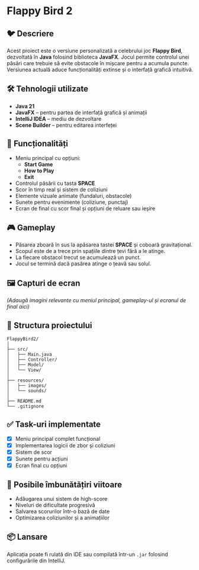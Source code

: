 
# Flappy Bird 2

## 🐦 Descriere

Acest proiect este o versiune personalizată a celebrului joc **Flappy Bird**, dezvoltată în **Java** folosind biblioteca **JavaFX**. Jocul permite controlul unei păsări care trebuie să evite obstacole în mișcare pentru a acumula puncte. Versiunea actuală aduce funcționalități extinse și o interfață grafică intuitivă.

## 🛠️ Tehnologii utilizate

- **Java 21**
- **JavaFX** – pentru partea de interfață grafică și animații
- **IntelliJ IDEA** – mediu de dezvoltare
- **Scene Builder** – pentru editarea interfeței

## 🚀 Funcționalități

- Meniu principal cu opțiuni:
  - **Start Game**
  - **How to Play**
  - **Exit**
- Controlul păsării cu tasta **SPACE**
- Scor în timp real și sistem de coliziuni
- Elemente vizuale animate (fundaluri, obstacole)
- Sunete pentru evenimente (coliziune, punctaj)
- Ecran de final cu scor final și opțiuni de reluare sau ieșire

## 🎮 Gameplay

- Păsarea zboară în sus la apăsarea tastei **SPACE** și coboară gravitațional.
- Scopul este de a trece prin spațiile dintre țevi fără a le atinge.
- La fiecare obstacol trecut se acumulează un punct.
- Jocul se termină dacă pasărea atinge o țeavă sau solul.

## 🖼️ Capturi de ecran

*(Adaugă imagini relevante cu meniul principal, gameplay-ul și ecranul de final aici)*

## 📁 Structura proiectului

```
FlappyBird2/
│
├── src/
│   ├── Main.java
│   ├── Controller/
│   ├── Model/
│   └── View/
│
├── resources/
│   ├── images/
│   └── sounds/
│
├── README.md
└── .gitignore
```

## ✅ Task-uri implementate

- [x] Meniu principal complet funcțional
- [x] Implementarea logicii de zbor și coliziuni
- [x] Sistem de scor
- [x] Sunete pentru acțiuni
- [x] Ecran final cu opțiuni

## 🔄 Posibile îmbunătățiri viitoare

- Adăugarea unui sistem de high-score
- Niveluri de dificultate progresivă
- Salvarea scorurilor într-o bază de date
- Optimizarea coliziunilor și a animațiilor

## 📦 Lansare

Aplicația poate fi rulată din IDE sau compilată într-un `.jar` folosind configurările din IntelliJ.
